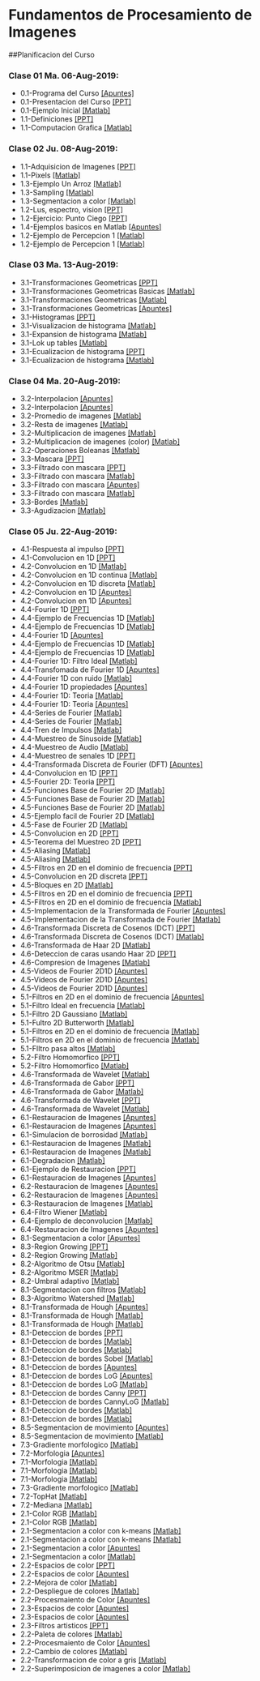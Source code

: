 # Fundamentos de Procesamiento de Imagenes

##Planificacion del Curso


### Clase 01 Ma. 06-Aug-2019:
* 0.1-Programa del Curso [[Apuntes]](https://github.com/domingomery/imagenes/blob/master/clases/program/IMG00_ProgramaCurso.pdf)
* 0.1-Presentacion del Curso [[PPT]](https://github.com/domingomery/imagenes/blob/master/clases/program/IMG00_Presentacion.pptx)
* 0.1-Ejemplo Inicial [[Matlab]](https://github.com/domingomery/imagenes/blob/master/clases/matlab/IMG00_RiceClassification.m)
* 1.1-Definiciones [[PPT]](https://github.com/domingomery/imagenes/blob/master/clases/presentations/IMG01_Definiciones.pptx)
* 1.1-Computacion Grafica [[Matlab]](https://github.com/domingomery/imagenes/blob/master/clases/matlab/IMG01_ComputerGraphics.m)

### Clase 02 Ju. 08-Aug-2019:
* 1.1-Adquisicion de Imagenes [[PPT]](https://github.com/domingomery/imagenes/blob/master/clases/presentations/IMG01_Adquisicion.pptx)
* 1.1-Pixels [[Matlab]](https://github.com/domingomery/imagenes/blob/master/clases/matlab/IMG01_Pixels.m)
* 1.3-Ejemplo Un Arroz [[Matlab]](https://github.com/domingomery/imagenes/blob/master/clases/matlab/IMG01_OneRice.m)
* 1.3-Sampling [[Matlab]](https://github.com/domingomery/imagenes/blob/master/clases/matlab/IMG01_ImageSampling.m)
* 1.3-Segmentacion a color [[Matlab]](https://github.com/domingomery/imagenes/blob/master/clases/matlab/IMG01_ColorSegmentation.m)
* 1.2-Lus, espectro, vision [[PPT]](https://github.com/domingomery/imagenes/blob/master/clases/presentations/IMG01_Luz-Ondas-Ojo.pptx)
* 1.2-Ejercicio: Punto Ciego [[PPT]](https://github.com/domingomery/imagenes/blob/master/clases/presentations/IMG01_EjercicioPuntoCiego.pptx)
* 1.4-Ejemplos basicos en Matlab [[Apuntes]](https://github.com/domingomery/imagenes/blob/master/clases/matlab/IMG01_EjemploBasicoMatlab.pdf)
* 1.2-Ejemplo de Percepcion 1 [[Matlab]](https://github.com/domingomery/imagenes/blob/master/clases/matlab/IMG01_Perception1.m)
* 1.2-Ejemplo de Percepcion 1 [[Matlab]](https://github.com/domingomery/imagenes/blob/master/clases/matlab/IMG01_Perception2.m)

### Clase 03 Ma. 13-Aug-2019:
* 3.1-Transformaciones Geometricas [[PPT]](https://github.com/domingomery/imagenes/blob/master/clases/presentations/IMG03_GeoTransformaciones.pptx)
* 3.1-Transformaciones Geometricas Basicas [[Matlab]](https://github.com/domingomery/imagenes/blob/master/clases/matlab/IMG03_GeoBasics.m)
* 3.1-Transformaciones Geometricas [[Matlab]](https://github.com/domingomery/imagenes/blob/master/clases/matlab/IMG03_GeoTransformation.m)
* 3.1-Transformaciones Geometricas [[Apuntes]](https://github.com/domingomery/imagenes/blob/master/clases/presentations/IMG03_GeoTransformations.pdf)
* 3.1-Histogramas [[PPT]](https://github.com/domingomery/imagenes/blob/master/clases/presentations/IMG03_Histogramas.pptx)
* 3.1-Visualizacion de histograma [[Matlab]](https://github.com/domingomery/imagenes/blob/master/clases/matlab/IMG03_HistogramVisualization.m)
* 3.1-Expansion de histograma [[Matlab]](https://github.com/domingomery/imagenes/blob/master/clases/matlab/IMG03_HistogramExpand.m)
* 3.1-Lok up tables [[Matlab]](https://github.com/domingomery/imagenes/blob/master/clases/matlab/IMG03_LUT.m)
* 3.1-Ecualizacion de histograma [[PPT]](https://github.com/domingomery/imagenes/blob/master/clases/presentations/IMG03_HistogramaEcualizacion.pptx)
* 3.1-Ecualizacion de histograma [[Matlab]](https://github.com/domingomery/imagenes/blob/master/clases/matlab/IMG03_Equalization.m)

### Clase 04 Ma. 20-Aug-2019:
* 3.2-Interpolacion [[Apuntes]](https://github.com/domingomery/imagenes/blob/master/clases/presentations/IMG03_EjercicioInterpolacion.pdf)
* 3.2-Interpolacion [[Apuntes]](https://github.com/domingomery/imagenes/blob/master/clases/presentations/IMG03_Interpolation.pdf)
* 3.2-Promedio de imagenes [[Matlab]](https://github.com/domingomery/imagenes/blob/master/clases/matlab/IMG03_AritmeticAverage.m)
* 3.2-Resta de imagenes [[Matlab]](https://github.com/domingomery/imagenes/blob/master/clases/matlab/IMG03_AritmeticSubtraction.m)
* 3.2-Multiplicacion de imagenes [[Matlab]](https://github.com/domingomery/imagenes/blob/master/clases/matlab/IMG03_AritmeticMult.m)
* 3.2-Multiplicacion de imagenes (color) [[Matlab]](https://github.com/domingomery/imagenes/blob/master/clases/matlab/IMG03_AritmeticColorMult.m)
* 3.2-Operaciones Boleanas [[Matlab]](https://github.com/domingomery/imagenes/blob/master/clases/matlab/IMG03_AritmeticLogicOp.m)
* 3.3-Mascara [[PPT]](https://github.com/domingomery/imagenes/blob/master/clases/presentations/IMG03_AverageMask.pptx)
* 3.3-Filtrado con mascara [[PPT]](https://github.com/domingomery/imagenes/blob/master/clases/presentations/IMG03_ImageFiltering.pptx)
* 3.3-Filtrado con mascara [[Matlab]](https://github.com/domingomery/imagenes/blob/master/clases/matlab/IMG03_MaskScan.m)
* 3.3-Filtrado con mascara [[Apuntes]](https://github.com/domingomery/imagenes/blob/master/clases/presentations/IMG03_Mascaras.pdf)
* 3.3-Filtrado con mascara [[Matlab]](https://github.com/domingomery/imagenes/blob/master/clases/matlab/IMG03_Mask.m)
* 3.3-Bordes [[Matlab]](https://github.com/domingomery/imagenes/blob/master/clases/matlab/IMG03_Borders.m)
* 3.3-Agudizacion [[Matlab]](https://github.com/domingomery/imagenes/blob/master/clases/matlab/IMG03_SharpenMoon.m)

### Clase 05 Ju. 22-Aug-2019:
* 4.1-Respuesta al impulso [[PPT]](https://github.com/domingomery/imagenes/blob/master/clases/presentations/IMG04_FuncionImpulso.pptx)
* 4.1-Convolucion en 1D [[PPT]](https://github.com/domingomery/imagenes/blob/master/clases/presentations/IMG04_Convolucion1D.pptx)
* 4.2-Convolucion en 1D [[Matlab]](https://github.com/domingomery/imagenes/blob/master/clases/matlab/IMG04_Convolucion1D.m)
* 4.2-Convolucion en 1D continua [[Matlab]](https://github.com/domingomery/imagenes/blob/master/clases/matlab/IMG04_Convolucion1DContinua.m)
* 4.2-Convolucion en 1D discreta [[Matlab]](https://github.com/domingomery/imagenes/blob/master/clases/matlab/IMG04_Convolucion1DDiscreta.m)
* 4.2-Convolucion en 1D [[Apuntes]](https://github.com/domingomery/imagenes/blob/master/clases/presentations/IMG04_Convolucion1D.pdf)
* 4.2-Convolucion en 1D [[Apuntes]](https://github.com/domingomery/imagenes/blob/master/clases/presentations/IMG04_SolucionGuiaConv1D.pdf)
* 4.4-Fourier 1D [[PPT]](https://github.com/domingomery/imagenes/blob/master/clases/presentations/IMG04_Fourier1D.pptx)
* 4.4-Ejemplo de Frecuencias 1D [[Matlab]](https://github.com/domingomery/imagenes/blob/master/clases/matlab/IMG04_Audio.m)
* 4.4-Ejemplo de Frecuencias 1D [[Matlab]](https://github.com/domingomery/imagenes/blob/master/clases/matlab/IMG04_AudioGong.m)
* 4.4-Fourier 1D [[Apuntes]](https://github.com/domingomery/imagenes/blob/master/clases/presentations/IMG04_TransformadaFourier1D.pdf)
* 4.4-Ejemplo de Frecuencias 1D [[Matlab]](https://github.com/domingomery/imagenes/blob/master/clases/matlab/IMG04_Audiotest.m)
* 4.4-Ejemplo de Frecuencias 1D [[Matlab]](https://github.com/domingomery/imagenes/blob/master/clases/matlab/IMG04_AudioPhone.m)
* 4.4-Fourier 1D: Filtro Ideal [[Matlab]](https://github.com/domingomery/imagenes/blob/master/clases/matlab/IMG04_FiltroIdeal1D.m)
* 4.4-Transfomada de Fourier 1D [[Apuntes]](https://github.com/domingomery/imagenes/blob/master/clases/presentations/IMG04_Fourier1D.pdf)
* 4.4-Fourier 1D con ruido [[Matlab]](https://github.com/domingomery/imagenes/blob/master/clases/matlab/IMG04_Fourier1D_Noise.m)
* 4.4-Fourier 1D propiedades [[Apuntes]](https://github.com/domingomery/imagenes/blob/master/clases/presentations/IMG04_Fourier1D_Propiedades.pdf)
* 4.4-Fourier 1D: Teoria [[Matlab]](https://github.com/domingomery/imagenes/blob/master/clases/matlab/IMG04_Fourier_Ideal.m)
* 4.4-Fourier 1D: Teoria [[Apuntes]](https://github.com/domingomery/imagenes/blob/master/clases/presentations/IMG04_Fourier1D_Teoria.pdf)
* 4.4-Series de Fourier [[Matlab]](https://github.com/domingomery/imagenes/blob/master/clases/matlab/IMG04_SerieFourierCn.m)
* 4.4-Series de Fourier [[Matlab]](https://github.com/domingomery/imagenes/blob/master/clases/matlab/IMG04_SerieFourier.m)
* 4.4-Tren de Impulsos [[Matlab]](https://github.com/domingomery/imagenes/blob/master/clases/matlab/IMG04_TrenImpulsos.m)
* 4.4-Muestreo de Sinusoide [[Matlab]](https://github.com/domingomery/imagenes/blob/master/clases/matlab/IMG04_MuestreoSinusoide.m)
* 4.4-Muestreo de Audio [[Matlab]](https://github.com/domingomery/imagenes/blob/master/clases/matlab/IMG04_MuestreoAudio.m)
* 4.4-Muestreo de senales 1D [[PPT]](https://github.com/domingomery/imagenes/blob/master/clases/presentations/IMG04_Muestreo1D_DFT.pptx)
* 4.4-Transformada Discreta de Fourier (DFT) [[Apuntes]](https://github.com/domingomery/imagenes/blob/master/clases/presentations/IMG04_Fourier1D_DFT.pdf)
* 4.4-Convolucion en 1D [[PPT]](https://github.com/domingomery/imagenes/blob/master/clases/presentations/IMG04_Fourier1D_ConvolucionDiscreta.pptx)
* 4.5-Fourier 2D: Teoria [[PPT]](https://github.com/domingomery/imagenes/blob/master/clases/presentations/IMG04_Fourier2D_Teoria.pptx)
* 4.5-Funciones Base de Fourier 2D [[Matlab]](https://github.com/domingomery/imagenes/blob/master/clases/matlab/IMG04_FourierBasis.m)
* 4.5-Funciones Base de Fourier 2D [[Matlab]](https://github.com/domingomery/imagenes/blob/master/clases/matlab/IMG04_Fourier2DVisualization.m)
* 4.5-Funciones Base de Fourier 2D [[Matlab]](https://github.com/domingomery/imagenes/blob/master/clases/matlab/IMG04_Fourier2DFunciones.m)
* 4.5-Ejemplo facil de Fourier 2D [[Matlab]](https://github.com/domingomery/imagenes/blob/master/clases/matlab/IMG04_Fourier2D_EasyExample.m)
* 4.5-Fase de Fourier 2D [[Matlab]](https://github.com/domingomery/imagenes/blob/master/clases/matlab/IMG04_Fourier2DFase.m)
* 4.5-Convolucion en 2D [[PPT]](https://github.com/domingomery/imagenes/blob/master/clases/presentations/IMG04_Fourier2D_Convolucion.pptx)
* 4.5-Teorema del Muestreo 2D [[PPT]](https://github.com/domingomery/imagenes/blob/master/clases/presentations/IMG04_Teorema_Muestreo_2D.pptx)
* 4.5-Aliasing [[Matlab]](https://github.com/domingomery/imagenes/blob/master/clases/matlab/IMG04_Aliasing2D.m)
* 4.5-Aliasing [[Matlab]](https://github.com/domingomery/imagenes/blob/master/clases/matlab/IMG04_AliasingBarbara.m)
* 4.5-Filtros en 2D en el dominio de frecuencia [[PPT]](https://github.com/domingomery/imagenes/blob/master/clases/presentations/IMG04_Fourier2D_Filtros.pptx)
* 4.5-Convolucion en 2D discreta [[PPT]](https://github.com/domingomery/imagenes/blob/master/clases/presentations/IMG04_Fourier2D_ConvolucionDiscreta.pptx)
* 4.5-Bloques en 2D [[Matlab]](https://github.com/domingomery/imagenes/blob/master/clases/matlab/IMG04_Fourier2DBloques.m)
* 4.5-Filtros en 2D en el dominio de frecuencia [[PPT]](https://github.com/domingomery/imagenes/blob/master/clases/presentations/IMG04_Fourier2D_Filtros.pptx)
* 4.5-Filtros en 2D en el dominio de frecuencia [[Matlab]](https://github.com/domingomery/imagenes/blob/master/clases/matlab/IMG04_FiltrosFreq2D.m)
* 4.5-Implementacion de la Transformada de Fourier [[Apuntes]](https://github.com/domingomery/imagenes/blob/master/clases/presentations/IMG04_ImplementacionTransformadas.pdf)
* 4.5-Implementacion de la Transformada de Fourier [[Matlab]](https://github.com/domingomery/imagenes/blob/master/clases/matlab/IMG04_ImplementacionTransformada.m)
* 4.6-Transformada Discreta de Cosenos (DCT) [[PPT]](https://github.com/domingomery/imagenes/blob/master/clases/presentations/IMG04_TransformadaDCT.pptx)
* 4.6-Transformada Discreta de Cosenos (DCT) [[Matlab]](https://github.com/domingomery/imagenes/blob/master/clases/matlab/IMG04_DCT2DVisualization.m)
* 4.6-Transformada de Haar 2D [[Matlab]](https://github.com/domingomery/imagenes/blob/master/clases/matlab/IMG04_HaarBasis.m)
* 4.6-Deteccion de caras usando Haar 2D [[PPT]](https://github.com/domingomery/imagenes/blob/master/clases/presentations/IMG04_TransformadaHaar_ViolaJones.pptx)
* 4.6-Compresion de Imagenes [[Matlab]](https://github.com/domingomery/imagenes/blob/master/clases/matlab/IMG04_Compression.m)
* 4.5-Videos de Fourier 2D1D [[Apuntes]](https://github.com/domingomery/imagenes/blob/master/clases/presentations/IMG04_Fourier2D_Video0.pdf)
* 4.5-Videos de Fourier 2D1D [[Apuntes]](https://github.com/domingomery/imagenes/blob/master/clases/presentations/IMG04_Fourier2D_Video1.pdf)
* 4.5-Videos de Fourier 2D1D [[Apuntes]](https://github.com/domingomery/imagenes/blob/master/clases/presentations/IMG04_Fourier2D_Video2.pdf)
* 5.1-Filtros en 2D en el dominio de frecuencia [[Apuntes]](https://github.com/domingomery/imagenes/blob/master/clases/presentations/IMG05_FiltrosFrecuencia.pdf)
* 5.1-Filtro Ideal en frecuencia [[Matlab]](https://github.com/domingomery/imagenes/blob/master/clases/matlab/IMG05_IdealMask.m)
* 5.1-Filtro 2D Gaussiano [[Matlab]](https://github.com/domingomery/imagenes/blob/master/clases/matlab/IMG05_GaussianMask.m)
* 5.1-Fultro 2D Butterworth [[Matlab]](https://github.com/domingomery/imagenes/blob/master/clases/matlab/IMG05_ButterworthMask.m)
* 5.1-Filtros en 2D en el dominio de frecuencia [[Matlab]](https://github.com/domingomery/imagenes/blob/master/clases/matlab/IMG05_FiltroFrecuencia.m)
* 5.1-Filtros en 2D en el dominio de frecuencia [[Matlab]](https://github.com/domingomery/imagenes/blob/master/clases/matlab/IMG05_FilterExample.m)
* 5.1-FIltro pasa altos [[Matlab]](https://github.com/domingomery/imagenes/blob/master/clases/matlab/IMG05_HiPassFilterExample.m)
* 5.2-Filtro Homomorfico [[PPT]](https://github.com/domingomery/imagenes/blob/master/clases/presentations/IMG05_FiltroHomomorfico.pptx)
* 5.2-Filtro Homomorfico [[Matlab]](https://github.com/domingomery/imagenes/blob/master/clases/matlab/IMG05_FiltroHomomorfico.m)
* 4.6-Transformada de Wavelet [[Matlab]](https://github.com/domingomery/imagenes/blob/master/clases/matlab/IMG04_DemoWavelet.m)
* 4.6-Transformada de Gabor [[PPT]](https://github.com/domingomery/imagenes/blob/master/clases/matlab/IMG04_FiltrosGabor.pptx)
* 4.6-Transformada de Gabor [[Matlab]](https://github.com/domingomery/imagenes/blob/master/clases/matlab/IMG04_GaborBasis.m)
* 4.6-Transformada de Wavelet [[PPT]](https://github.com/domingomery/imagenes/blob/master/clases/presentations/IMG04_Wavelets.pptx)
* 4.6-Transformada de Wavelet [[Matlab]](https://github.com/domingomery/imagenes/blob/master/clases/matlab/IMG04_WaveletExample.m)
* 6.1-Restauracion de Imagenes [[Apuntes]](https://github.com/domingomery/imagenes/blob/master/clases/presentations/IMG06_ImageRestoration.pdf)
* 6.1-Restauracion de Imagenes [[Apuntes]](https://github.com/domingomery/imagenes/blob/master/clases/presentations/IMG06_ImageRestorarion_Paper.pdf)
* 6.1-Simulacion de borrosidad [[Matlab]](https://github.com/domingomery/imagenes/blob/master/clases/matlab/IMG06_blur.m)
* 6.1-Restauracion de Imagenes [[Matlab]](https://github.com/domingomery/imagenes/blob/master/clases/matlab/IMG06_minio.m)
* 6.1-Restauracion de Imagenes [[Matlab]](https://github.com/domingomery/imagenes/blob/master/clases/matlab/IMG06_EjemploMinio.m)
* 6.1-Degradacion [[Matlab]](https://github.com/domingomery/imagenes/blob/master/clases/matlab/IMG06_Degradation_2pixels.m)
* 6.1-Ejemplo de Restauracion [[PPT]](https://github.com/domingomery/imagenes/blob/master/clases/presentations/IMG06_Examples.pptx)
* 6.1-Restauracion de Imagenes [[Apuntes]](https://github.com/domingomery/imagenes/blob/master/clases/presentations/IMG06_RestauracionHorizontalUniforme.pdf)
* 6.2-Restauracion de Imagenes [[Apuntes]](https://github.com/domingomery/imagenes/blob/master/clases/presentations/IMG06_ImageRestoration.pdf)
* 6.2-Restauracion de Imagenes [[Apuntes]](https://github.com/domingomery/imagenes/blob/master/clases/presentations/IMG06_CLEI_Paper.pdf)
* 6.3-Restauracion de Imagenes [[Matlab]](https://github.com/domingomery/imagenes/blob/master/clases/matlab/IMG06_Estimation_n.m)
* 6.4-Filtro Wiener [[Matlab]](https://github.com/domingomery/imagenes/blob/master/clases/matlab/IMG06_WienerFilter.m)
* 6.4-Ejemplo de deconvolucion [[Matlab]](https://github.com/domingomery/imagenes/blob/master/clases/matlab/IMG06_EjemploDeconvolution.m)
* 6.4-Restauracion de Imagenes [[Apuntes]](https://github.com/domingomery/imagenes/blob/master/clases/presentations/IMG06_Restauracion_2parte.pdf)
* 8.1-Segmentacion a color [[Apuntes]](https://github.com/domingomery/imagenes/blob/master/clases/presentations/IMG08_Segmentacion.pdf)
* 8.3-Region Growing [[PPT]](https://github.com/domingomery/imagenes/blob/master/clases/presentations/IMG08_RegionGrowing.pptx)
* 8.2-Region Growing [[Matlab]](https://github.com/domingomery/imagenes/blob/master/clases/matlab/IMG08_SegmentationRegGrow.m)
* 8.2-Algoritmo de Otsu [[Matlab]](https://github.com/domingomery/imagenes/blob/master/clases/matlab/IMG08_SegmentationOtsu.m)
* 8.2-Algoritmo MSER [[Matlab]](https://github.com/domingomery/imagenes/blob/master/clases/matlab/IMG08_SegmentationMSER.m)
* 8.2-Umbral adaptivo [[Matlab]](https://github.com/domingomery/imagenes/blob/master/clases/matlab/IMG08_SegUmbralAdaptivo.m)
* 8.1-Segmentacion con filtros [[Matlab]](https://github.com/domingomery/imagenes/blob/master/clases/matlab/IMG08_SegFiltering.m)
* 8.3-Algoritmo Watershed [[Matlab]](https://github.com/domingomery/imagenes/blob/master/clases/matlab/IMG08_SegWatershed.m)
* 8.1-Transformada de Hough [[Apuntes]](https://github.com/domingomery/imagenes/blob/master/clases/presentations/IMG08_HoughTransform.pdf)
* 8.1-Transformada de Hough [[Matlab]](https://github.com/domingomery/imagenes/blob/master/clases/matlab/IMG08_Hough.m)
* 8.1-Transformada de Hough [[Matlab]](https://github.com/domingomery/imagenes/blob/master/clases/matlab/IMG08_Hough_Toy.m)
* 8.1-Deteccion de bordes [[PPT]](https://github.com/domingomery/imagenes/blob/master/clases/presentations/IMG08_EdgeDetection.pptx)
* 8.1-Deteccion de bordes [[Matlab]](https://github.com/domingomery/imagenes/blob/master/clases/matlab/IMG08_EdgeVisualization.m)
* 8.1-Deteccion de bordes [[Matlab]](https://github.com/domingomery/imagenes/blob/master/clases/matlab/IMG08_EdgeSimple.m)
* 8.1-Deteccion de bordes Sobel [[Matlab]](https://github.com/domingomery/imagenes/blob/master/clases/matlab/IMG08_EdgeSobel.m)
* 8.1-Deteccion de bordes [[Apuntes]](https://github.com/domingomery/imagenes/blob/master/clases/presentations/IMG08_EdgeDetection.pdf)
* 8.1-Deteccion de bordes LoG [[Apuntes]](https://github.com/domingomery/imagenes/blob/master/clases/presentations/IMG08_LoG_Filtering.pdf)
* 8.1-Deteccion de bordes LoG [[Matlab]](https://github.com/domingomery/imagenes/blob/master/clases/matlab/IMG08_EdgeLoG.m)
* 8.1-Deteccion de bordes Canny [[PPT]](https://github.com/domingomery/imagenes/blob/master/clases/presentations/IMG08_EdgeDetection_Canny.pptx)
* 8.1-Deteccion de bordes CannyLoG [[Matlab]](https://github.com/domingomery/imagenes/blob/master/clases/matlab/IMG08_EdgesLoGvsCanny.m)
* 8.1-Deteccion de bordes [[Matlab]](https://github.com/domingomery/imagenes/blob/master/clases/matlab/IMG08_EdgeDetectionAll.m)
* 8.1-Deteccion de bordes [[Matlab]](https://github.com/domingomery/imagenes/blob/master/clases/matlab/IMG08_EdgeSynthetic.m)
* 8.5-Segmentacion de movimiento [[Apuntes]](https://github.com/domingomery/imagenes/blob/master/clases/presentations/IMG08_SegVideo.pdf)
* 8.5-Segmentacion de movimiento [[Matlab]](https://github.com/domingomery/imagenes/blob/master/clases/matlab/IMG08_SegVideo.m)
* 7.3-Gradiente morfologico [[Matlab]](https://github.com/domingomery/imagenes/blob/master/clases/matlab/IMG08_GradienteMorfologico.m)
* 7.2-Morfologia [[Apuntes]](https://github.com/domingomery/imagenes/blob/master/clases/presentations/IMG07_Morfologia.pdf)
* 7.1-Morfologia [[Matlab]](https://github.com/domingomery/imagenes/blob/master/clases/matlab/IMG07_MorphScan.m)
* 7.1-Morfologia [[Matlab]](https://github.com/domingomery/imagenes/blob/master/clases/matlab/IMG07_MorphExamples.m)
* 7.1-Morfologia [[Matlab]](https://github.com/domingomery/imagenes/blob/master/clases/matlab/IMG07_Connected.m)
* 7.3-Gradiente morfologico [[Matlab]](https://github.com/domingomery/imagenes/blob/master/clases/matlab/IMG07_GradienteMorfologico.m)
* 7.2-TopHat [[Matlab]](https://github.com/domingomery/imagenes/blob/master/clases/matlab/IMG07_TopHat.m)
* 7.2-Mediana [[Matlab]](https://github.com/domingomery/imagenes/blob/master/clases/matlab/IMG07_Mediana.m)
* 2.1-Color RGB [[Matlab]](https://github.com/domingomery/imagenes/blob/master/clases/matlab/IMG02_ColorRGB.m)
* 2.1-Color RGB [[Matlab]](https://github.com/domingomery/imagenes/blob/master/clases/matlab/IMG02_ColorRGB.fig)
* 2.1-Segmentacion a color con k-means [[Matlab]](https://github.com/domingomery/imagenes/blob/master/clases/matlab/IMG02_kmeans.m)
* 2.1-Segmentacion a color con k-means [[Matlab]](https://github.com/domingomery/imagenes/blob/master/clases/matlab/IMG02_kmeans_segmentation.m)
* 2.1-Segmentacion a color [[Apuntes]](https://github.com/domingomery/imagenes/blob/master/clases/presentations/IMG02_ColorSegmentation_Paper.pdf)
* 2.1-Segmentacion a color [[Matlab]](https://github.com/domingomery/imagenes/blob/master/clases/matlab/IMG02_ColorSegmentation.m)
* 2.2-Espacios de color [[PPT]](https://github.com/domingomery/imagenes/blob/master/clases/presentations/IMG02_ColorSpaces.pptx)
* 2.2-Espacios de color [[Apuntes]](https://github.com/domingomery/imagenes/blob/master/clases/presentations/IMG02_HSx_ColorSpace.pdf)
* 2.2-Mejora de color [[Matlab]](https://github.com/domingomery/imagenes/blob/master/clases/matlab/IMG02_ColorEnhancement.m)
* 2.2-Despliegue de colores [[Matlab]](https://github.com/domingomery/imagenes/blob/master/clases/matlab/IMG02_ColorDisplay.m)
* 2.2-Procesmaiento de Color [[Apuntes]](https://github.com/domingomery/imagenes/blob/master/clases/presentations/IMG02_GuiaProcesamientoColor.pdf)
* 2.3-Espacios de color [[Apuntes]](https://github.com/domingomery/imagenes/blob/master/clases/presentations/IMG02_ColourSpaceConversions.pdf)
* 2.3-Espacios de color [[Apuntes]](https://github.com/domingomery/imagenes/blob/master/clases/presentations/IMG02_CapituloColor_Forsyth.pdf)
* 2.3-Filtros artisticos [[PPT]](https://github.com/domingomery/imagenes/blob/master/clases/presentations/IMG02_ArtisticFilters.pptx)
* 2.2-Paleta de colores [[Matlab]](https://github.com/domingomery/imagenes/blob/master/clases/matlab/IMG02_ColorPalette.m)
* 2.2-Procesmaiento de Color [[Apuntes]](https://github.com/domingomery/imagenes/blob/master/clases/presentations/IMG02_ColorProcessing.pdf)
* 2.2-Cambio de colores [[Matlab]](https://github.com/domingomery/imagenes/blob/master/clases/matlab/IMG02_ColorChange.m)
* 2.2-Transformacion de color a gris [[Matlab]](https://github.com/domingomery/imagenes/blob/master/clases/matlab/IMG02_Color2BWreg.m)
* 2.2-Superimposicion de imagenes a color [[Matlab]](https://github.com/domingomery/imagenes/blob/master/clases/matlab/IMG02_ColorSuperimposition.m)
